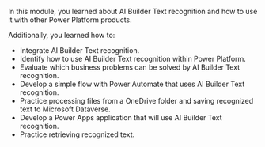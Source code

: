 In this module, you learned about AI Builder Text recognition and how to use it with other Power Platform products. 

Additionally, you learned how to:

- Integrate AI Builder Text recognition.
- Identify how to use AI Builder Text recognition within Power Platform.
- Evaluate which business problems can be solved by AI Builder Text recognition.
- Develop a simple flow with Power Automate that uses AI Builder Text recognition.
- Practice processing files from a OneDrive folder and saving recognized text to Microsoft Dataverse.
- Develop a Power Apps application that will use AI Builder Text recognition.
- Practice retrieving recognized text.
